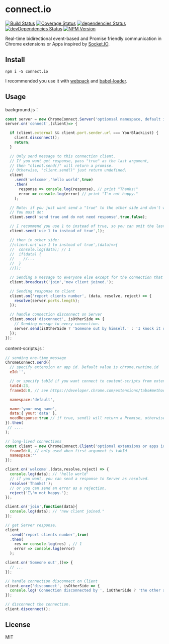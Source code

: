 # connect.io

[![Build Status](https://img.shields.io/travis/lmk123/connect.io/master.svg?style=flat-square)](https://travis-ci.org/lmk123/connect.io)
[![Coverage Status](https://img.shields.io/coveralls/lmk123/connect.io/master.svg?style=flat-square)](https://coveralls.io/github/lmk123/connect.io?branch=master)
[![dependencies Status](https://img.shields.io/david/lmk123/connect.io.svg?style=flat-square)](https://david-dm.org/lmk123/connect.io)
[![devDependencies Status](https://img.shields.io/david/dev/lmk123/connect.io.svg?style=flat-square)](https://david-dm.org/lmk123/connect.io#info=devDependencies)
[![NPM Version](https://img.shields.io/npm/v/connect.io.svg?style=flat-square)](https://www.npmjs.com/package/connect.io)

Real-time bidirectional event-based and Promise friendly communication in Chrome extensions or Apps inspired by [Socket.IO](http://socket.io/).

## Install

```
npm i -S connect.io
```

I recommended you use it with [webpack](http://webpack.github.io/) and [babel-loader](https://github.com/babel/babel-loader#readme).

## Usage

background.js：

```js
const server = new ChromeConnect.Server('optionsal namespace, default is "default"');
server.on('connect',(client)=> {

  if (client.external && client.port.sender.url === YourBlackList) {
    client.disconnect();
    return;
  }

  // Only send message to this connection client.
  // If you want get response, pass "true" as the last argument,
  // then "client.send()" will return a promise.
  // Otherwise, "client.send()" just return undefined.
  client
    .send('welcome','hello world',true)
    .then(
      response => console.log(response), // print "Thanks!"
      error => console.log(error) // print "I'm not happy."
    );

  // Note: if you just want send a "true" to the other side and don't want response,
  // You must do:
  client.send('send true and do not need response',true,false);

  // I recommend you use 1 to instead of true, so you can omit the last argument:
  client.send('use 1 to instead of true',1);

  // then in other side:
  //client.on('use 1 to instead of true',(data)=>{
  //  console.log(data); // 1
  //  if(data) {
  //    //...
  //  }
  //});

  // Sending a message to everyone else except for the connection that starts it.
  client.broadcast('join','new client joined.');

  // Sending response to client
  client.on('report clients number', (data, resolve, reject) => {
    resolve(server.ports.length);
  });

  // handle connection disconnect on Server
  client.once('disconnect', isOtherSide => {
    // Sending messge to every connection.
    server.send(isOtherSide ? 'Someone out by himself.' : 'I knock it out.');
  });
});
```

content-scripts.js：

```js
// sending one-time message
ChromeConnect.send({
  // specify extension or app id. Default value is chrome.runtime.id
  eId:'',

  // or specify tabId if you want connect to content-scripts from extension.
  tabId:23,
  frameId:0, // see https://developer.chrome.com/extensions/tabs#method-connect

  namespace:'default',

  name:'your msg name',
  data:{ your:'data' },
  needResponse:true // if true, send() will return a Promise, otherwise it just return undefined.
}).then(
 // ....
);

// long-lived connections
const client = new ChromeConnect.Client('optional extensions or apps id. default value is chrome.runtime.id',{
  frameId:0, // only used when first argument is tabId
  namespace:''
});

client.on('welcome',(data,resolve,reject) => {
  console.log(data); // 'hello world'
  // if you want, you can send a response to Server as resolved.
  resolve('Thanks!');
  // or you can send an error as a rejection.
  reject('I\'m not happy.');
});

client.on('join',function(data){
  console.log(data); // "new client joined."
});

// get Server response.
client
  .send('report clients number',true)
  .then(
    res => console.log(res) , // 1
    error => console.log(error)
  );

client.on('Someone out',()=> {
  // ...
});

// handle connection disconnect on Client
client.once('disconnect', isOtherSide => {
  console.log('Connection disconnected by ', isOtherSide ? 'the other side' : 'myself', '.');
});

// disconnect the connection.
client.disconnect();
```

## License

MIT
